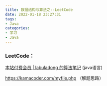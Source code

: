 ```yaml
---
title: 数据结构与算法之--LeetCode
date: 2022-01-18 23:27:31
tags: 
- Java
categories: 
- 学习
- Java
---
```




### LeetCode：

[本站付费会员 | labuladong 的算法笔记](https://labuladong.online/algo/intro/site-vip/#购买会员-支持国际支付) (java语言)

https://kamacoder.com/myfile.php （解题思路）



<!-- more -->
